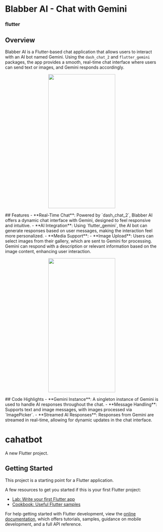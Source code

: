 

# Blabber AI - Chat with Gemini
### flutter

## Overview
Blabber AI is a Flutter-based chat application that allows users to interact with an AI bot named Gemini. Using the `dash_chat_2` and `flutter_gemini` packages, the app provides a smooth, real-time chat interface where users can send text or images, and Gemini responds accordingly.
<p align="center">
<img src="https://github.com/user-attachments/assets/ce9c489c-dfd6-4cf9-afd7-730eeb7294cb" width="220" height="440"/>
</p>
## Features
- **Real-Time Chat**: Powered by `dash_chat_2`, Blabber AI offers a dynamic chat interface with Gemini, designed to feel responsive and intuitive.
- **AI Integration**: Using `flutter_gemini`, the AI bot can generate responses based on user messages, making the interaction feel more personalized.
- **Media Support**:
  - **Image Upload**: Users can select images from their gallery, which are sent to Gemini for processing. Gemini can respond with a description or relevant information based on the image content, enhancing user interaction.
  
<p align="center">
<img src="https://github.com/user-attachments/assets/f8fd0c88-9033-453b-923b-7d3fa205c98b" width="220" height="440"/>
</p>
## Code Highlights
- **Gemini Instance**: A singleton instance of Gemini is used to handle AI responses throughout the chat.
- **Message Handling**: Supports text and image messages, with images processed via `ImagePicker`.
- **Streamed AI Responses**: Responses from Gemini are streamed in real-time, allowing for dynamic updates in the chat interface.



# cahatbot

A new Flutter project.

## Getting Started

This project is a starting point for a Flutter application.

A few resources to get you started if this is your first Flutter project:

- [Lab: Write your first Flutter app](https://docs.flutter.dev/get-started/codelab)
- [Cookbook: Useful Flutter samples](https://docs.flutter.dev/cookbook)

For help getting started with Flutter development, view the
[online documentation](https://docs.flutter.dev/), which offers tutorials,
samples, guidance on mobile development, and a full API reference.
